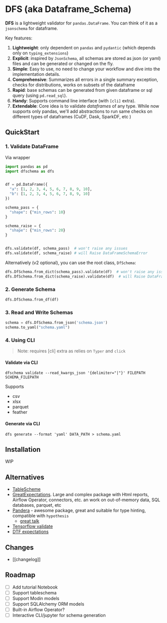 # DFS (aka Dataframe_Schema)

**DFS** is a lightweight validator for `pandas.DataFrame`. You can think of it as a `jsonschema` for dataframe. 

Key features:
1. **Lightweight**: only dependent on `pandas`  and `pydantic` (which depends only on `typing_extensions`)
2. **Explicit**: inspired by `JsonSchema`, all schemas are stored as json (or yaml) files and can be generated or changed on the fly.
3. **Simple**: Easy to use, no need to change your workflow and dive into the implementation details. 
4. **Comprehensive**: Summarizes all errors in a single summary exception, checks for distributions, works on subsets of the dataframe 
5. **Rapid**: base schemas can be generated from given dataframe or sql query (using `pd.read_sql`).
6. **Handy**: Supports command line interface (with `[cli]` extra).
7. **Extendable**: Core idea is to validate *dataframes* of any type. While now supports only pandas, we'll add abstractions to run same checks on different types of dataframes (CuDF, Dask, SparkDF, etc )

## QuickStart

### 1. Validate DataFrame

Via wrapper
```python
import pandas as pd
import dfschema as dfs


df = pd.DataFrame({
  "a": [1, 2, 3, 4, 5, 6, 7, 8, 9, 10],
  "b": [1, 2, 3, 4, 5, 6, 7, 8, 9, 10]
})

schema_pass = {
  "shape": {"min_rows": 10}
}

schema_raise = {
  "shape": {"min_rows": 20}
}


dfs.validate(df, schema_pass)  # won't raise any issues
dfs.validate(df, schema_raise) # will Raise DataFrameSchemaError
```
Alternatively (v2 optional), you can use the root class, `DfSchema`:
```python
dfs.DfSchema.from_dict(schema_pass).validate(df)  # won't raise any issues
dfs.DfSchema.from_dict(schema_raise).validate(df)  # will Raise DataFrameSchemaError
```

### 2. Generate Schema

```python
dfs.DfSchema.from_df(df)
```
### 3. Read and Write Schemas
  
```python
schema = dfs.DfSchema.from_json('schema.json')
schema.to_yaml("schema.yaml")
```

### 4. Using CLI
> Note: requires [cli] extra as relies on `Typer` and `click`

#### Validate via CLI
```shell
dfschema validate --read_kwargs_json '{delimiter="|"}' FILEPATH SCHEMA_FILEPATH
```
Supports
- csv
- xlsx
- parquet
- feather

#### Generate via CLI
```shell
dfs generate --format 'yaml' DATA_PATH > schema.yaml
```

## Installation

WIP

## Alternatives
- [TableScheme](https://pypi.org/project/tableschema/)
- [GreatExpectations](https://greatexpectations.io/). Large and complex package with Html reports, Airflow Operator, connectors, etc. an work on out-of-memory data, SQL databases, parquet, etc
- [Pandera](https://pandera.readthedocs.io/en/stable/) - awesome package, great and suitable for type hinting, compatible with `hypothesis`
  - [great talk](https://www.youtube.com/watch?v=PI5UmKi14cM)
- [Tensorflow validate](https://www.tensorflow.org/tfx/guide/tfdv)
- [DTF expectations](https://github.com/calogica/dbt-expectations)

## Changes
- [[changelog]]

## Roadmap
- [ ] Add tutorial Notebook
- [ ] Support tableschema
- [ ] Support Modin models
- [ ] Support SQLAlchemy ORM models
- [ ] Built-in Airflow Operator?
- [ ] Interactive CLI/jupyter for schema generation